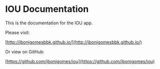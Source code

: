 # IOU Documentation

This is the documentation for the IOU app.

Please visit:

[http://jbonigomesbbk.github.io/](http://jbonigomesbbk.github.io/)

Or view on GitHub:

[https://github.com/jbonigomes/iou](https://github.com/jbonigomes/iou)
